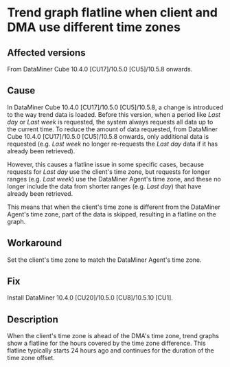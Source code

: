 ﻿---
uid: KI_Trend_flatline_different_time_zones
---

# Trend graph flatline when client and DMA use different time zones

## Affected versions

From DataMiner Cube 10.4.0 [CU17]/10.5.0 [CU5]/10.5.8 onwards.

## Cause

In DataMiner Cube 10.4.0 [CU17]/10.5.0 [CU5]/10.5.8, a change is introduced to the way trend data is loaded. Before this version, when a period like *Last day* or *Last week* is requested, the system always requests all data up to the current time. To reduce the amount of data requested, from DataMiner Cube 10.4.0 [CU17]/10.5.0 [CU5]/10.5.8 onwards, only additional data is requested (e.g. *Last week* no longer re-requests the *Last day* data if it has already been retrieved).

However, this causes a flatline issue in some specific cases, because requests for *Last day* use the client's time zone, but requests for longer ranges (e.g. *Last week*) use the DataMiner Agent's time zone, and these no longer include the data from shorter ranges (e.g. *Last day*) that have already been retrieved.

This means that when the client's time zone is different from the DataMiner Agent's time zone, part of the data is skipped, resulting in a flatline on the graph.

## Workaround

Set the client's time zone to match the DataMiner Agent's time zone.

## Fix

Install DataMiner 10.4.0 [CU20]/10.5.0 [CU8]/10.5.10 [CU1]. <!-- RN 43757 -->

## Description

When the client's time zone is ahead of the DMA's time zone, trend graphs show a flatline for the hours covered by the time zone difference. This flatline typically starts 24 hours ago and continues for the duration of the time zone offset.
